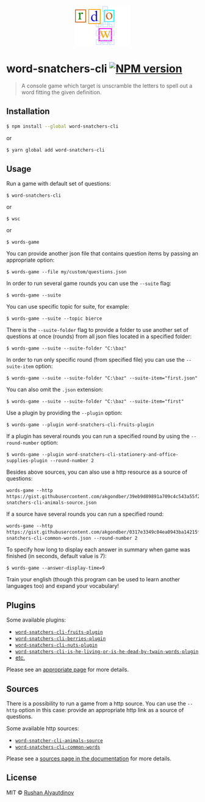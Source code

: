 <div align="center">
  <img src="media/logo.png" alt="Word-Snatchers-CLI" />
</div>

# word-snatchers-cli [![NPM version][npm-image]][npm-url]

> A console game which target is unscramble the letters to spell out a word fitting the given definition.

## Installation

```sh
$ npm install --global word-snatchers-cli
```

or

```sh
$ yarn global add word-snatchers-cli
```

## Usage

Run a game with default set of questions:

```shell
$ word-snatchers-cli
```

or

```shell
$ wsc
```

or

```shell
$ words-game
```

You can provide another json file that contains question items by passing an appropriate option:

```shell
$ words-game --file my/custom/questions.json
```

In order to run several game rounds you can use the `--suite` flag:

```shell
$ words-game --suite
```

You can use specific topic for suite, for example:

```shell
$ words-game --suite --topic bierce
```

There is the `--suite-folder` flag to provide a folder to use another set of questions at once (rounds) from all json files located in a specified folder:

```shell
$ words-game --suite --suite-folder "C:\baz"
```

In order to run only specific round (from specified file) you can use the `--suite-item` option:

```shell
$ words-game --suite --suite-folder "C:\baz" --suite-item="first.json"
```

You can also omit the `.json` extension:

```shell
$ words-game --suite --suite-folder "C:\baz" --suite-item="first"
```

Use a plugin by providing the `--plugin` option:

```shell
$ words-game --plugin word-snatchers-cli-fruits-plugin
```

If a plugin has several rounds you can run a specified round by using the `--round-number` option:

```shell
$ words-game --plugin word-snatchers-cli-stationery-and-office-supplies-plugin --round-number 2
```

Besides above sources, you can also use a http resource as a source of questions:

```shell
words-game --http https://gist.githubusercontent.com/akgondber/39eb9d89891a709c4c543a55f2c5a5bf/raw/af8b0f847841b9b305033bcb031c9cf366b8d852/word-snatchers-cli-animals-source.json
```

If a source have several rounds you can run a specified round:

```shell
words-game --http https://gist.githubusercontent.com/akgondber/0317e3349c04ea0943ba14215f033392/raw/e80ea08b8d6e4fe1bacec736fd31a53534591336/word-snatchers-cli-common-words.json --round-number 2
```

To specify how long to display each answer in summary when game was finished (in seconds, default value is 7):

```shell
$ words-game --answer-display-time=9
```

Train your english (though this program can be used to learn another languages too) and expand your vocabulary!

## Plugins

Some available plugins:

- [`word-snatchers-cli-fruits-plugin`](https://github.com/akgondber/word-snatchers-cli-fruits-plugin)
- [`word-snatchers-cli-berries-plugin`](https://github.com/akgondber/word-snatchers-cli-berries-plugin)
- [`word-snatchers-cli-nuts-plugin`](https://github.com/akgondber/word-snatchers-cli-nuts-plugin)
- [`word-snatchers-cli-is-he-living-or-is-he-dead-by-twain-words-plugin`](https://github.com/akgondber/word-snatchers-cli-is-he-living-or-is-he-dead-by-twain-words-plugin)
- [etc.](https://github.com/akgondber/word-snatchers-cli/blob/master/doc/plugins.md#list-of-plugins)

Please see an [appropriate page](https://github.com/akgondber/word-snatchers-cli/blob/master/doc/plugins.md) for more details.

## Sources

There is a possibility to run a game from a http source. You can use the `--http` option in this case: provide an appropriate http link as a source of questions.

Some available http sources:

- [`word-snatcher-cli-animals-source`](https://gist.githubusercontent.com/akgondber/39eb9d89891a709c4c543a55f2c5a5bf/raw/af8b0f847841b9b305033bcb031c9cf366b8d852/word-snatchers-cli-animals-source.json)
- [`word-snatchers-cli-common-words`](https://gist.githubusercontent.com/akgondber/0317e3349c04ea0943ba14215f033392/raw/e80ea08b8d6e4fe1bacec736fd31a53534591336/word-snatchers-cli-common-words.json)

Please see a [sources page in the documentation](https://github.com/akgondber/word-snatchers-cli/blob/master/doc/sources.md) for more details.

## License

MIT © [Rushan Alyautdinov](https://github.com/akgondber)

[npm-image]: https://img.shields.io/npm/v/word-snatchers-cli.svg?style=flat
[npm-url]: https://npmjs.org/package/word-snatchers-cli
